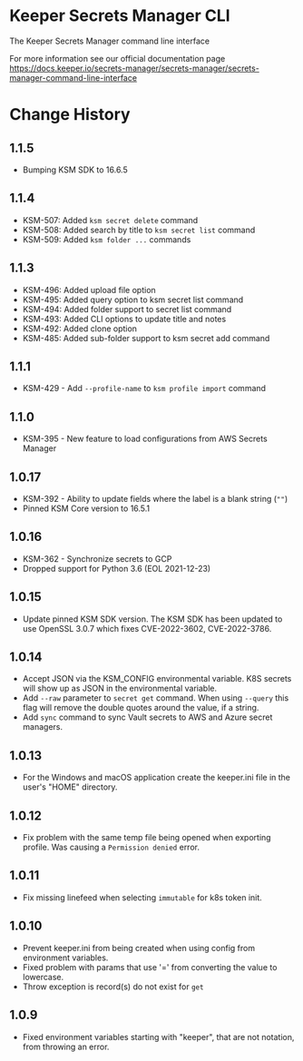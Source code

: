 # Keeper Secrets Manager CLI

The Keeper Secrets Manager command line interface

For more information see our official documentation page https://docs.keeper.io/secrets-manager/secrets-manager/secrets-manager-command-line-interface

# Change History

## 1.1.5
- Bumping KSM SDK to 16.6.5

## 1.1.4

- KSM-507: Added `ksm secret delete` command
- KSM-508: Added search by title to `ksm secret list` command
- KSM-509: Added `ksm folder ...` commands

## 1.1.3

- KSM-496: Added upload file option
- KSM-495: Added query option to ksm secret list command
- KSM-494: Added folder support to secret list command
- KSM-493: Added CLI options to update title and notes
- KSM-492: Added clone option
- KSM-485: Added sub-folder support to ksm secret add command

## 1.1.1

* KSM-429 - Add `--profile-name` to `ksm profile import` command

## 1.1.0
* KSM-395 - New feature to load configurations from AWS Secrets Manager

## 1.0.17
* KSM-392 - Ability to update fields where the label is a blank string (`""`)
* Pinned KSM Core version to 16.5.1

## 1.0.16

* KSM-362 - Synchronize secrets to GCP
* Dropped support for Python 3.6 (EOL 2021-12-23)

## 1.0.15

* Update pinned KSM SDK version. The KSM SDK has been updated to use OpenSSL 3.0.7 which fixes CVE-2022-3602, CVE-2022-3786.

## 1.0.14

* Accept JSON via the KSM_CONFIG environmental variable. K8S secrets will show up as JSON in the environmental variable.
* Add `--raw` parameter to `secret get` command. When using `--query` this flag will remove the double quotes around 
the value, if a string.
* Add `sync` command to sync Vault secrets to AWS and Azure secret managers.

## 1.0.13

* For the Windows and macOS application create the keeper.ini file in the user's "HOME" directory.

## 1.0.12

* Fix problem with the same temp file being opened when exporting profile. Was causing a `Permission denied` error.

## 1.0.11

* Fix missing linefeed when selecting `immutable` for k8s token init.

## 1.0.10

* Prevent keeper.ini from being created when using config from environment variables.
* Fixed problem with params that use '=' from converting the value to lowercase.
* Throw exception is record(s) do not exist for `get`

## 1.0.9

* Fixed environment variables starting with "keeper", that are not notation, from throwing an error.
